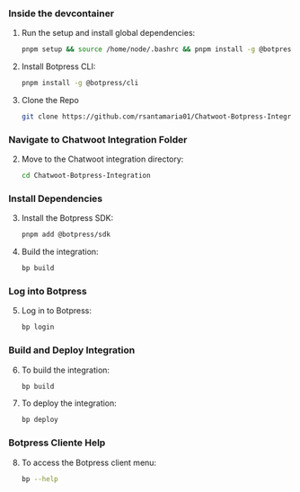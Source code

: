 ### Inside the devcontainer
1. Run the setup and install global dependencies:
   ```sh
   pnpm setup && source /home/node/.bashrc && pnpm install -g @botpress/cli
   ```

2. Install Botpress CLI:

   ```sh
   pnpm install -g @botpress/cli
   ```

3. Clone the Repo
   ``` sh
   git clone https://github.com/rsantamaria01/Chatwoot-Botpress-Integration.git
   ```

### Navigate to Chatwoot Integration Folder
2. Move to the Chatwoot integration directory:
   ```sh
   cd Chatwoot-Botpress-Integration
   ```

### Install Dependencies
3. Install the Botpress SDK:
   ```sh
   pnpm add @botpress/sdk
   ```

4. Build the integration:
   ```sh
   bp build
   ```

### Log into Botpress
5. Log in to Botpress:
   ```sh
   bp login
   ```

### Build and Deploy Integration
6. To build the integration:
   ```sh
   bp build
   ```

7. To deploy the integration:
   ```sh
   bp deploy
   ```

### Botpress Cliente Help
8. To access the Botpress client menu:
   ```sh
   bp --help
   ```
